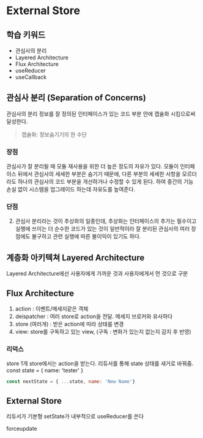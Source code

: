 # External Store

## 학습 키워드

- 관심사의 분리
- Layered Architecture
- Flux Architecture
- useReducer
- useCallback

 
## 관심사 분리 (Separation of Concerns)
관심사의 분리 
정보를 잘 정의된 인터페이스가 있는 코드 부분 안에 캡슐화 시킴으로써 달성한다.
> 캡슐화: 정보숨기기의 한 수단

### 장점
관심사가 잘 분리될 때 모듈 재사용을 위한 더 높은 정도의 자유가 있다.
모듈이 인터페이스 뒤에서 관심사의 세세한 부분은 숨기기 때문에, 다른 부분의 세세한 사항을 모르더라도
하나의 관심사의 코드 부분을 개선하거나 수정할 수 있게 된다.
하여 중간의 기능 손실 없이 시스템을 업그레이드 하는데 자유도를 높여준다.

### 단점
2. 관심사 분리라는 것이 추상화의 일종인데, 추상화는 인터페이스의 추가는 필수이고 실행에 쓰이는 더 순수한 코드가 있는 것이 일반적이라
잘 분리된 관심사의 여러 장점에도 불구하고 관련 실행에 따른 불이익이 있기도 하다.

   
## 계층화 아키텍쳐 Layered Architecture

Layered Architecture에선 사용자에게 가까운 것과 사용자에게서 먼 것으로 구분


## Flux Architecture

1. action : 이벤트/메세지같은 객체
2. deispatcher : 여러 store로 action을 전달. 메세지 브로커와 유사하다
3. store (여러개) : 받은 action에 따라 상태를 변경
4. view: store를 구독하고 있는 view, (구독 : 변화가 있는지 없는지 감지 후 반영)


### 리덕스
store 1개
store에서는 action을 받는다.
리듀서를 통해 state 상태를 새거로 바꿔줌. 
const state = {
    name: 'tester'
}

```javascript
const nextState = { ...state, name: 'New Name'}
```

## External Store

리듀서가 기본형
setState가 내부적으로 useReducer를 쓴다

forceupdate




